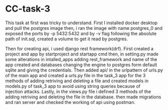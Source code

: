 # CC-task-3

This task at first was tricky to understand. First I installed docker desktop and pull the postgres image then, i ran the image with name postgres_0 and exposed the ports by -p 5432:5432 and by -v flag following the absolute path of init.sql, created a volume to get it read by postgres.


Then for creating api, i used django rest framework(drf). First created a project and app by startproject and startapp cmd then, in setting.py made some alterations in intalled_apps adding rest_framework and name of the app created and databases changing the engine to postgres form default sqlite and giving the credentials.
Then added api/ in the urlpattern of urls.py of the main app and created a urls.py file in the task_3 app for the 3 methods of adding retriving and deleting a file and created models in models.py of task_3 app to avoid using string queries because of injection attacks. Lastly, in the views.py file i defined 3 methods of the adding retriving and deleting the file in the database.
then made migrations and ran server and checked the working of api using postman.
